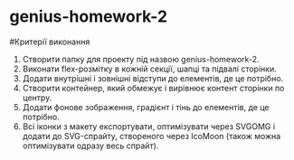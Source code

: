 # genius-homework-2
#Критерії виконання
1. Створити папку для проекту під назвою genius-homework-2.
2. Виконати flex-розмітку в кожній секції, шапці та підвалі сторінки.
3. Додати внутрішні і зовнішні відступи до елементів, де це потрібно.
4. Створити контейнер, який обмежує і вирівнює контент сторінки по центру.
5. Додати фонове зображення, градієнт і тінь до елементів, де це потрібно.
6. Всі іконки з макету експортувати, оптимізувати через SVGOMG і додати до SVG-спрайту, створеного через IcoMoon (також можна оптимізувати одразу весь спрайт).
